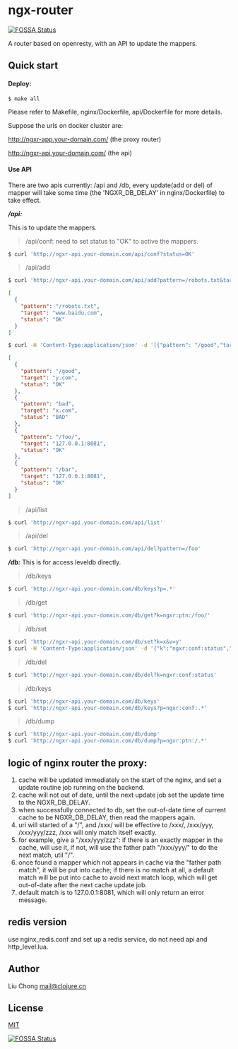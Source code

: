 # ngx-router
[![FOSSA Status](https://app.fossa.io/api/projects/git%2Bgithub.com%2Fliuchong%2Fngx-router-example.svg?type=shield)](https://app.fossa.io/projects/git%2Bgithub.com%2Fliuchong%2Fngx-router-example?ref=badge_shield)


A router based on openresty, with an API to update the mappers.

## Quick start

#### Deploy:

``` bash
$ make all
```

Please refer to Makefile, nginx/Dockerfile, api/Dockerfile for more details.

Suppose the urls on docker cluster are:

http://ngxr-app.your-domain.com/ (the proxy router)

http://ngxr-api.your-domain.com/ (the api)

#### Use API

There are two apis currently: /api and /db, every update(add or del) of mapper will take some time (the 'NGXR_DB_DELAY' in nginx/Dockerfile) to take effect.


***/api:***

This is to update the mappers.

> /api/conf: need to set status to "OK" to active the mappers.

``` bash
$ curl 'http://ngxr-api.your-domain.com/api/conf?status=OK'
```

> /api/add

``` bash
$ curl 'http://ngxr-api.your-domain.com/api/add?pattern=/robots.txt&target=www.baidu.com'

```

``` json
[
  {
    "pattern": "/robots.txt",
    "target": "www.baidu.com",
    "status": "OK"
  }
]

```

``` bash
$ curl -H 'Content-Type:application/json' -d '[{"pattern": "/good","target": "y.com"},{"pattern": "bad","target": "x.com"},{"pattern": "/foo/","target": "127.0.0.1:8081"},{"pattern": "/bar","target": "127.0.0.1:8081"}]'  'http://ngxr-api.your-domain.com/api/add'

```

``` json
[
  {
    "pattern": "/good",
    "target": "y.com",
    "status": "OK"
  },
  {
    "pattern": "bad",
    "target": "x.com",
    "status": "BAD"
  },
  {
    "pattern": "/foo/",
    "target": "127.0.0.1:8081",
    "status": "OK"
  },
  {
    "pattern": "/bar",
    "target": "127.0.0.1:8081",
    "status": "OK"
  }
]
```

> /api/list

``` bash
$ curl 'http://ngxr-api.your-domain.com/api/list'
```

> /api/del

``` bash
$ curl 'http://ngxr-api.your-domain.com/api/del?pattern=/foo'
```

***/db:***
This is for access leveldb directly.

> /db/keys

``` bash
$ curl 'http://ngxr-api.your-domain.com/db/keys?p=.*'
```


> /db/get

``` bash
$ curl 'http://ngxr-api.your-domain.com/db/get?k=ngxr:ptn:/foo/'
```

> /db/set

``` bash
$ curl 'http://ngxr-api.your-domain.com/db/set?k=x&v=y'
$ curl -H 'Content-Type:application/json' -d '{"k":"ngxr:conf:status","v":"OK"}' 'http://ngxr-api.your-domain.com/db/set'
```

> /db/del

``` bash
$ curl 'http://ngxr-api.your-domain.com/db/del?k=ngxr:conf:status'
```

> /db/keys

``` bash
$ curl 'http://ngxr-api.your-domain.com/db/keys'
$ curl 'http://ngxr-api.your-domain.com/db/keys?p=ngxr:conf:.*'
```

> /db/dump

``` bash
$ curl 'http://ngxr-api.your-domain.com/db/dump'
$ curl 'http://ngxr-api.your-domain.com/db/dump?p=ngxr:ptn:/.*'
```

## logic of nginx router the proxy:

1. cache will be updated immediately on the start of the nginx, and set a update routine job running on the backend.
2. cache will not out of date, until the next update job set the update time to the NGXR_DB_DELAY.
3. when successfully connected to db, set the out-of-date time of current cache to be NGXR_DB_DELAY, then read the mappers again.
4. uri will started of a "/", and /xxx/ will be effective to /xxx/, /xxx/yyy, /xxx/yyy/zzz, /xxx will only match itself exactly.
5. for example, give a "/xxx/yyy/zzz": if there is an exactly mapper in the cache, will use it, if not, will use the father path "/xxx/yyy/" to do the next match, util "/".
6. once found a mapper which not appears in cache via the "father path match", it will be put into cache; if there is no match at all, a default match will be put into cache to avoid next match loop, which will get out-of-date after the next cache update job.
7. default match is to 127.0.0.1:8081, which will only return an error message.

## redis version

use nginx_redis.conf and set up a redis service, do not need api and http_level.lua.

## Author

Liu Chong <mail@clojure.cn>


## License

[MIT](LICENSE)

[![FOSSA Status](https://app.fossa.io/api/projects/git%2Bgithub.com%2Fliuchong%2Fngx-router-example.svg?type=large)](https://app.fossa.io/projects/git%2Bgithub.com%2Fliuchong%2Fngx-router-example?ref=badge_large)
